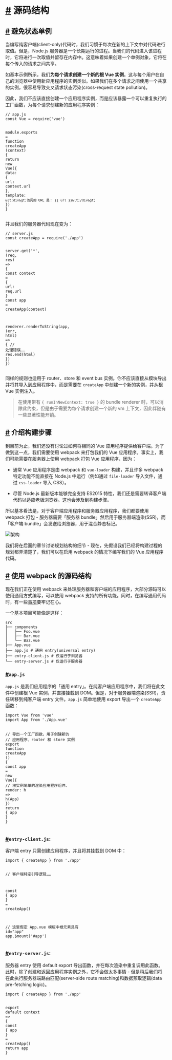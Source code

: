 <h1 id="源码结构"><a href="#源码结构" aria-hidden="true" class="header-anchor">#</a> 源码结构</h1>
<h2 id="避免状态单例"><a href="#避免状态单例" aria-hidden="true" class="header-anchor">#</a> 避免状态单例</h2>
<p>当编写纯客户端(client-only)代码时，我们习惯于每次在新的上下文中对代码进行取值。但是，Node.js
  服务器是一个长期运行的进程。当我们的代码进入该进程时，它将进行一次取值并留存在内存中。这意味着如果创建一个单例对象，它将在每个传入的请求之间共享。</p>
<p>如基本示例所示，我们<strong>为每个请求创建一个新的根 Vue 实例</strong>。这与每个用户在自己的浏览器中使用新应用程序的实例类似。如果我们在多个请求之间使用一个共享的实例，很容易导致交叉请求状态污染(cross-request
  state pollution)。</p>
<p>因此，我们不应该直接创建一个应用程序实例，而是应该暴露一个可以重复执行的工厂函数，为每个请求创建新的应用程序实例：</p>
<div class="language-js extra-class">
  <pre class="language-js"><code><span class="token comment">// app.js</span>
<span class="token keyword">const</span> Vue <span class="token operator">=</span> <span class="token function">require</span><span class="token punctuation">(</span><span class="token string">&apos;vue&apos;</span><span class="token punctuation">)</span>

module<span class="token punctuation">.</span><span class="token function-variable function">exports</span> <span class="token operator">=</span> <span class="token keyword">function</span> <span class="token function">createApp</span> <span class="token punctuation">(</span>context<span class="token punctuation">)</span> <span class="token punctuation">{</span>
  <span class="token keyword">return</span> <span class="token keyword">new</span> <span class="token class-name">Vue</span><span class="token punctuation">(</span><span class="token punctuation">{</span>
    data<span class="token punctuation">:</span> <span class="token punctuation">{</span>
      url<span class="token punctuation">:</span> context<span class="token punctuation">.</span>url
    <span class="token punctuation">}</span><span class="token punctuation">,</span>
    template<span class="token punctuation">:</span> <span class="token template-string"><span class="token string">`&lt;div&gt;访问的 URL 是： {{ url }}&lt;/div&gt;`</span></span>
  <span class="token punctuation">}</span><span class="token punctuation">)</span>
<span class="token punctuation">}</span>
</code></pre>
</div>
<p>并且我们的服务器代码现在变为：</p>
<div class="language-js extra-class">
  <pre class="language-js"><code><span class="token comment">// server.js</span>
<span class="token keyword">const</span> createApp <span class="token operator">=</span> <span class="token function">require</span><span class="token punctuation">(</span><span class="token string">&apos;./app&apos;</span><span class="token punctuation">)</span>

server<span class="token punctuation">.</span><span class="token keyword">get</span><span class="token punctuation">(</span><span class="token string">&apos;*&apos;</span><span class="token punctuation">,</span> <span class="token punctuation">(</span>req<span class="token punctuation">,</span> res<span class="token punctuation">)</span> <span class="token operator">=&gt;</span> <span class="token punctuation">{</span>
  <span class="token keyword">const</span> context <span class="token operator">=</span> <span class="token punctuation">{</span> url<span class="token punctuation">:</span> req<span class="token punctuation">.</span>url <span class="token punctuation">}</span>
  <span class="token keyword">const</span> app <span class="token operator">=</span> <span class="token function">createApp</span><span class="token punctuation">(</span>context<span class="token punctuation">)</span>

  renderer<span class="token punctuation">.</span><span class="token function">renderToString</span><span class="token punctuation">(</span>app<span class="token punctuation">,</span> <span class="token punctuation">(</span>err<span class="token punctuation">,</span> html<span class="token punctuation">)</span> <span class="token operator">=&gt;</span> <span class="token punctuation">{</span>
    <span class="token comment">// 处理错误……</span>
    res<span class="token punctuation">.</span><span class="token function">end</span><span class="token punctuation">(</span>html<span class="token punctuation">)</span>
  <span class="token punctuation">}</span><span class="token punctuation">)</span>
<span class="token punctuation">}</span><span class="token punctuation">)</span>
</code></pre>
</div>
<p>同样的规则也适用于 router、store 和 event bus 实例。你不应该直接从模块导出并将其导入到应用程序中，而是需要在 <code>createApp</code> 中创建一个新的实例，并从根 Vue 实例注入。</p>
<blockquote>
  <p>在使用带有 <code>{ runInNewContext: true }</code> 的 bundle renderer 时，可以消除此约束，但是由于需要为每个请求创建一个新的 vm 上下文，因此伴随有一些显著性能开销。</p>
</blockquote>
<h2 id="介绍构建步骤"><a href="#介绍构建步骤" aria-hidden="true" class="header-anchor">#</a> 介绍构建步骤</h2>
<p>到目前为止，我们还没有讨论过如何将相同的 Vue 应用程序提供给客户端。为了做到这一点，我们需要使用 webpack 来打包我们的 Vue 应用程序。事实上，我们可能需要在服务器上使用 webpack 打包 Vue 应用程序，因为：</p>
<ul>
  <li>
    <p>通常 Vue 应用程序是由 webpack 和 <code>vue-loader</code> 构建，并且许多 webpack 特定功能不能直接在 Node.js 中运行（例如通过 <code>file-loader</code>
      导入文件，通过 <code>css-loader</code> 导入 CSS）。</p>
  </li>
  <li>
    <p>尽管 Node.js 最新版本能够完全支持 ES2015 特性，我们还是需要转译客户端代码以适应老版浏览器。这也会涉及到构建步骤。</p>
  </li>
</ul>
<p>所以基本看法是，对于客户端应用程序和服务器应用程序，我们都要使用 webpack 打包 - 服务器需要「服务器 bundle」然后用于服务器端渲染(SSR)，而「客户端 bundle」会发送给浏览器，用于混合静态标记。</p>
<p><img src="https://cloud.githubusercontent.com/assets/499550/17607895/786a415a-5fee-11e6-9c11-45a2cfdf085c.png" alt="架构"></p>
<p>我们将在后面的章节讨论规划结构的细节 - 现在，先假设我们已经将构建过程的规划都弄清楚了，我们可以在启用 webpack 的情况下编写我们的 Vue 应用程序代码。</p>
<h2 id="使用-webpack-的源码结构"><a href="#使用-webpack-的源码结构" aria-hidden="true" class="header-anchor">#</a> 使用 webpack 的源码结构</h2>
<p>现在我们正在使用 webpack 来处理服务器和客户端的应用程序，大部分源码可以使用通用方式编写，可以使用 webpack 支持的所有功能。同时，在编写通用代码时，有一些<a href="/zh/guide/universal.html">事项</a>要牢记在心。</p>
<p>一个基本项目可能像是这样：</p>
<div class="language-bash extra-class">
  <pre class="language-bash"><code>src
├── components
│   ├── Foo.vue
│   ├── Bar.vue
│   └── Baz.vue
├── App.vue
├── app.js <span class="token comment"># 通用 entry(universal entry)</span>
├── entry-client.js <span class="token comment"># 仅运行于浏览器</span>
└── entry-server.js <span class="token comment"># 仅运行于服务器</span>
</code></pre>
</div>
<h3 id="app-js"><a href="#app-js" aria-hidden="true" class="header-anchor">#</a><code>app.js</code></h3>
<p><code>app.js</code> 是我们应用程序的「通用 entry」。在纯客户端应用程序中，我们将在此文件中创建根 Vue 实例，并直接挂载到 DOM。但是，对于服务器端渲染(SSR)，责任转移到纯客户端 entry 文件。<code>app.js</code>
  简单地使用 export 导出一个 <code>createApp</code> 函数：</p>
<div class="language-js extra-class">
  <pre class="language-js"><code><span class="token keyword">import</span> Vue <span class="token keyword">from</span> <span class="token string">&apos;vue&apos;</span>
<span class="token keyword">import</span> App <span class="token keyword">from</span> <span class="token string">&apos;./App.vue&apos;</span>

<span class="token comment">// 导出一个工厂函数，用于创建新的</span>
<span class="token comment">// 应用程序、router 和 store 实例</span>
<span class="token keyword">export</span> <span class="token keyword">function</span> <span class="token function">createApp</span> <span class="token punctuation">(</span><span class="token punctuation">)</span> <span class="token punctuation">{</span>
  <span class="token keyword">const</span> app <span class="token operator">=</span> <span class="token keyword">new</span> <span class="token class-name">Vue</span><span class="token punctuation">(</span><span class="token punctuation">{</span>
    <span class="token comment">// 根实例简单的渲染应用程序组件。</span>
    render<span class="token punctuation">:</span> h <span class="token operator">=&gt;</span> <span class="token function">h</span><span class="token punctuation">(</span>App<span class="token punctuation">)</span>
  <span class="token punctuation">}</span><span class="token punctuation">)</span>
  <span class="token keyword">return</span> <span class="token punctuation">{</span> app <span class="token punctuation">}</span>
<span class="token punctuation">}</span>
</code></pre>
</div>
<h3 id="entry-client-js"><a href="#entry-client-js" aria-hidden="true" class="header-anchor">#</a><code>entry-client.js</code>:</h3>
<p>客户端 entry 只需创建应用程序，并且将其挂载到 DOM 中：</p>
<div class="language-js extra-class">
  <pre class="language-js"><code><span class="token keyword">import</span> <span class="token punctuation">{</span> createApp <span class="token punctuation">}</span> <span class="token keyword">from</span> <span class="token string">&apos;./app&apos;</span>

<span class="token comment">// 客户端特定引导逻辑……</span>

<span class="token keyword">const</span> <span class="token punctuation">{</span> app <span class="token punctuation">}</span> <span class="token operator">=</span> <span class="token function">createApp</span><span class="token punctuation">(</span><span class="token punctuation">)</span>

<span class="token comment">// 这里假定 App.vue 模板中根元素具有 id=&quot;app&quot;</span>
app<span class="token punctuation">.</span><span class="token function">$mount</span><span class="token punctuation">(</span><span class="token string">&apos;#app&apos;</span><span class="token punctuation">)</span>
</code></pre>
</div>
<h3 id="entry-server-js"><a href="#entry-server-js" aria-hidden="true" class="header-anchor">#</a><code>entry-server.js</code>:</h3>
<p>服务器 entry 使用 default export 导出函数，并在每次渲染中重复调用此函数。此时，除了创建和返回应用程序实例之外，它不会做太多事情 - 但是稍后我们将在此执行服务器端路由匹配(server-side route
  matching)和数据预取逻辑(data pre-fetching logic)。</p>
<div class="language-js extra-class">
  <pre class="language-js"><code><span class="token keyword">import</span> <span class="token punctuation">{</span> createApp <span class="token punctuation">}</span> <span class="token keyword">from</span> <span class="token string">&apos;./app&apos;</span>

<span class="token keyword">export</span> <span class="token keyword">default</span> context <span class="token operator">=&gt;</span> <span class="token punctuation">{</span>
  <span class="token keyword">const</span> <span class="token punctuation">{</span> app <span class="token punctuation">}</span> <span class="token operator">=</span> <span class="token function">createApp</span><span class="token punctuation">(</span><span class="token punctuation">)</span>
  <span class="token keyword">return</span> app
<span class="token punctuation">}</span>
</code></pre>
</div>